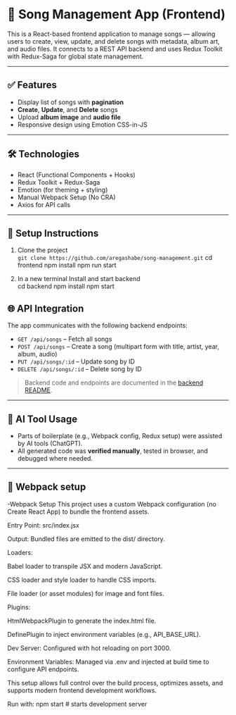 # 🎵 Song Management App (Frontend)

This is a React-based frontend application to manage songs — allowing users to create, view, update, and delete songs with metadata, album art, and audio files. It connects to a REST API backend and uses Redux Toolkit with Redux-Saga for global state management.

---

## ✅ Features

- Display list of songs with **pagination**
- **Create**, **Update**, and **Delete** songs
- Upload **album image** and **audio file**
- Responsive design using Emotion CSS-in-JS

---

## 🛠 Technologies

- React  (Functional Components + Hooks)
- Redux Toolkit + Redux-Saga
- Emotion (for theming + styling)
- Manual Webpack Setup (No CRA)
- Axios for API calls

---

## 🚀 Setup Instructions

1. Clone the project  
   `git clone https://github.com/aregashabe/song-management.git`
   cd frontend
   npm install
  npm run start

2. In a new terminal Install and start backend   
cd backend
npm install
npm start

## 🌐 API Integration

The app communicates with the following backend endpoints:

- `GET /api/songs` – Fetch all songs  
- `POST /api/songs` – Create a song (multipart form with title, artist, year, album, audio)  
- `PUT /api/songs/:id` – Update song by ID  
- `DELETE /api/songs/:id` – Delete song by ID

> Backend code and endpoints are documented in the [backend README](../backend/README.md).

---

## 🧠 AI Tool Usage

- Parts of boilerplate (e.g., Webpack config, Redux setup) were assisted by AI tools (ChatGPT).
- All generated code was **verified manually**, tested in browser, and debugged where needed.

---

## 🧱 Webpack setup
-Webpack Setup
This project uses a custom Webpack configuration (no Create React App) to bundle the frontend assets.

Entry Point: src/index.jsx

Output: Bundled files are emitted to the dist/ directory.

Loaders:

Babel loader to transpile JSX and modern JavaScript.

CSS loader and style loader to handle CSS imports.

File loader (or asset modules) for image and font files.

Plugins:

HtmlWebpackPlugin to generate the index.html file.

DefinePlugin to inject environment variables (e.g., API_BASE_URL).

Dev Server: Configured with hot reloading on port 3000.

Environment Variables: Managed via .env and injected at build time to configure API endpoints.

This setup allows full control over the build process, optimizes assets, and supports modern frontend development workflows.

Run with:   npm  start   # starts development server
